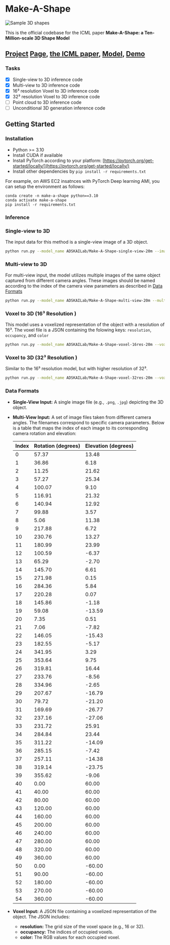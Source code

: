 # Make-A-Shape

![Sample 3D shapes](https://www.research.autodesk.com/app/uploads/2024/04/make-a-shape-3d-model.png)

This is the official codebase for the ICML paper **Make-A-Shape: a Ten-Million-scale 3D Shape Model**

## [Project](https://www.research.autodesk.com/publications/generative-ai-make-a-shape/) [Page](https://edward1997104.github.io/make-a-shape/), [the ICML paper](https://proceedings.mlr.press/v235/hui24a.html), [Model](https://github.com/AutodeskAILab/Make-a-Shape), [Demo](https://github.com/AutodeskAILab/Make-a-Shape)

### Tasks
- [x] Single-view to 3D inference code
- [x] Multi-view to 3D inference code
- [x] 16³ resolution Voxel to 3D inference code
- [x] 32³ resolution Voxel to 3D inference code
- [ ] Point cloud to 3D inference code
- [ ] Unconditional 3D generation inference code
      
## Getting Started

### Installation
- Python >= 3.10
- Install CUDA if available
- Install PyTorch according to your platform: [https://pytorch.org/get-started/locally/](https://pytorch.org/get-started/locally/) 
- Install other dependencies by `pip install -r requirements.txt`

For example, on AWS EC2 insatnces with PyTorch Deep learning AMI, you can setup the environment as follows:
```
conda create -n make-a-shape python==3.10
conda activate make-a-shape
pip install -r requirements.txt
```
### Inference

### Single-view to 3D

The input data for this method is a single-view image of a 3D object.

```sh
python run.py --model_name ADSKAILab/Make-A-Shape-single-view-20m --images examples/single_view/jenga.png --output_dir examples --output_format obj 
```

### Multi-view to 3D

For multi-view input, the model utilizes multiple images of the same object captured from different camera angles. These images should be named according to the index of the camera view parameters as described in [Data Formats](#data-formats)

```sh
python run.py --model_name ADSKAILab/Make-A-Shape-multi-view-20m --multi_view_images examples/multi_view/000.png examples/multi_view/006.png examples/multi_view/010.png examples/multi_view/026.png --output_dir examples --output_format obj 
```


### Voxel to 3D (16³ Resolution )

This model uses a voxelized representation of the object with a resolution of 16³. The voxel file is a JSON containing the folowing keys: `resolution`, `occupancy`, and `color`

```sh
python run.py --model_name ADSKAILab/Make-A-Shape-voxel-16res-20m --voxel_files examples/voxel/voxel_16.json --output_dir examples --output_format obj
```

### Voxel to 3D (32³ Resolution )

Similar to the 16³ resolution model, but with higher resolution of 32³. 

```sh
python run.py --model_name ADSKAILab/Make-A-Shape-voxel-32res-20m --voxel_files examples/voxel/voxel_32.json --output_dir examples --output_format obj
```

### Data Formats

- **Single-View Input:** A single image file (e.g., `.png`, `.jpg`) depicting the 3D object.
- **Multi-View Input:** A set of image files taken from different camera angles. The filenames correspond to specific camera parameters. Below is a table that maps the index of each image to its corresponding camera rotation and elevation:

  | **Index** | **Rotation (degrees)** | **Elevation (degrees)** |
  |-----------|------------------------|-------------------------|
  | 0         | 57.37                  | 13.48                   |
  | 1         | 36.86                  | 6.18                    |
  | 2         | 11.25                  | 21.62                   |
  | 3         | 57.27                  | 25.34                   |
  | 4         | 100.07                 | 9.10                    |
  | 5         | 116.91                 | 21.32                   |
  | 6         | 140.94                 | 12.92                   |
  | 7         | 99.88                  | 3.57                    |
  | 8         | 5.06                   | 11.38                   |
  | 9         | 217.88                 | 6.72                    |
  | 10        | 230.76                 | 13.27                   |
  | 11        | 180.99                 | 23.99                   |
  | 12        | 100.59                 | -6.37                   |
  | 13        | 65.29                  | -2.70                   |
  | 14        | 145.70                 | 6.61                    |
  | 15        | 271.98                 | 0.15                    |
  | 16        | 284.36                 | 5.84                    |
  | 17        | 220.28                 | 0.07                    |
  | 18        | 145.86                 | -1.18                   |
  | 19        | 59.08                  | -13.59                  |
  | 20        | 7.35                   | 0.51                    |
  | 21        | 7.06                   | -7.82                   |
  | 22        | 146.05                 | -15.43                  |
  | 23        | 182.55                 | -5.17                   |
  | 24        | 341.95                 | 3.29                    |
  | 25        | 353.64                 | 9.75                    |
  | 26        | 319.81                 | 16.44                   |
  | 27        | 233.76                 | -8.56                   |
  | 28        | 334.96                 | -2.65                   |
  | 29        | 207.67                 | -16.79                  |
  | 30        | 79.72                  | -21.20                  |
  | 31        | 169.69                 | -26.77                  |
  | 32        | 237.16                 | -27.06                  |
  | 33        | 231.72                 | 25.91                   |
  | 34        | 284.84                 | 23.44                   |
  | 35        | 311.22                 | -14.09                  |
  | 36        | 285.15                 | -7.42                   |
  | 37        | 257.11                 | -14.38                  |
  | 38        | 319.14                 | -23.75                  |
  | 39        | 355.62                 | -9.06                   |
  | 40        | 0.00                   | 60.00                   |
  | 41        | 40.00                  | 60.00                   |
  | 42        | 80.00                  | 60.00                   |
  | 43        | 120.00                 | 60.00                   |
  | 44        | 160.00                 | 60.00                   |
  | 45        | 200.00                 | 60.00                   |
  | 46        | 240.00                 | 60.00                   |
  | 47        | 280.00                 | 60.00                   |
  | 48        | 320.00                 | 60.00                   |
  | 49        | 360.00                 | 60.00                   |
  | 50        | 0.00                   | -60.00                  |
  | 51        | 90.00                  | -60.00                  |
  | 52        | 180.00                 | -60.00                  |
  | 53        | 270.00                 | -60.00                  |
  | 54        | 360.00                 | -60.00                  |

- **Voxel Input:** A JSON file containing a voxelized representation of the object. The JSON includes:
  - **resolution:** The grid size of the voxel space (e.g., 16 or 32).
  - **occupancy:** The indices of occupied voxels.
  - **color:** The RGB values for each occupied voxel. 
